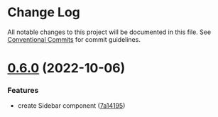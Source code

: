# Change Log

All notable changes to this project will be documented in this file.
See [Conventional Commits](https://conventionalcommits.org) for commit guidelines.

# [0.6.0](https://github.com/louffee/canada-design-system/compare/v0.5.0...v0.6.0) (2022-10-06)


### Features

* create Sidebar component ([7a14195](https://github.com/louffee/canada-design-system/commit/7a1419552b46c6d223bb151ca722b44dd716eb0d))
